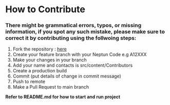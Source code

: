 # How to Contribute

### There might be grammatical errors, typos, or missing information, if you spot any such mistake, please make sure to correct it by contributing using the follwoing steps:

1. Fork the repository : <a href="https://github.com/abdulrahimiliasu/unideb-compsci-bsc-state-exams.git"> here </a>
2. Create your feature branch with your Neptun Code e.g A12XXX
3. Make your changes in your branch
4. Add your name and contacts is src/content/Contributors
5. Create a production build
6. Commit (put details of change in commit message)
7. Push to remote
8. Make a Pull Request to main branch

**Refer to README.md for how to start and run project**
